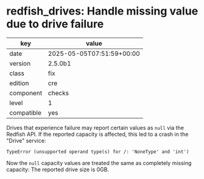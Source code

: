[//]: # (werk v2)
# redfish_drives: Handle missing value due to drive failure

key        | value
---------- | ---
date       | 2025-05-05T07:51:59+00:00
version    | 2.5.0b1
class      | fix
edition    | cre
component  | checks
level      | 1
compatible | yes

Drives that experience failure may report certain values as `null` via the Redfish API.
If the reported capacity is affected, this led to a crash in the "Drive" service:
```
TypeError (unsupported operand type(s) for /: 'NoneType' and 'int')
```

Now the `null` capacity values are treated the same as completely missing capacity: The reported drive size is 0GB.

